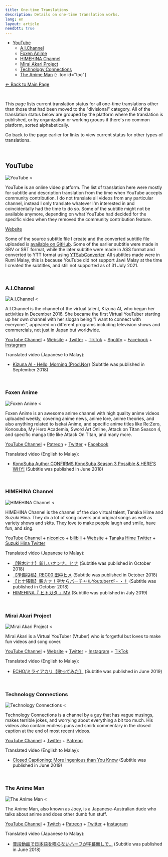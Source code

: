 ```yaml
---
title: One-time Translations
description: Details on one-time translation works.
lang: en
layout: article
needbtt: true
---
```


- [YouTube](#youtube)
  - [A.I.Channel](#aichannel)
  - [Foxen Anime](#foxen-anime)
  - [HIMEHINA Channel](#himehina-channel)
  - [Mirai Akari Project](#mirai-akari-project)
  - [Technology Connections](#technology-connections)
  - [The Anime Man](#the-anime-man)
{: .toc id="toc"}

[← Back to Main Page](/en)



&nbsp;



This page lists current translation status for all one-time translations other than those that had been moved to the "divisional" category. All of the translation status below are grouped by the platform where the translation is published, or by organization or working groups if there's no common platform, sorted alphabetically.

Go back to the page earlier for links to view current status for other types of translations.

&nbsp;



## YouTube

![YouTube <](https://img.mnh48.moe/tl/youtube/youtube-128.png "YouTube")

YouTube is an online video platform. The list of translation here were mostly for subtitle and description translation from the time when YouTube accepts community contribution. I do not translate all videos from any particular channel, instead I only translate whatever I'm interested in and coincidentally had the time to do so. Some of the subtitle might not be available anymore, depending on what YouTube had decided for the specific video when they removed the community contribution feature.

[Website](https://www.youtube.com?utm_source=tl.mnh48.moe&utm_medium=referral)

Some of the source subtitle file I create and the converted subtitle file uploaded is [available on GitHub](https://github.com/mnh48/ytsub?utm_source=tl.mnh48.moe&utm_medium=referral). Some of the earlier subtitle were made in SBV or SRT format, while the later subtitle were made in ASS format and converted to YTT format using [YTSubConverter](https://github.com/arcusmaximus/YTSubConverter?utm_source=tl.mnh48.moe&utm_medium=referral). All subtitles made were in Rumi Malay, this is because YouTube did not support Jawi Malay at the time I created the subtitles, and still not supported as of 31 July 2021.

&nbsp;


### A.I.Channel

![A.I.Channel <](https://img.mnh48.moe/tl/youtube/aichannel-64.png "A.I.Channel")

A.I.Channel is the channel of the virtual talent, Kizuna AI, who began her activities in December 2016. She became the first Virtual YouTuber starting up her own channel with her slogan being "I want to connect with everyone.", appeared on different programs including television shows and commercials, not just in Japan but worldwide.

[YouTube Channel](https://www.youtube.com/channel/UC4YaOt1yT-ZeyB0OmxHgolA?utm_source=tl.mnh48.moe&utm_medium=referral) + [Website](https://kizunaai.com?utm_source=tl.mnh48.moe&utm_medium=referral) + [Twitter](https://twitter.com/aichan_nel?utm_source=tl.mnh48.moe&utm_medium=referral) + [TikTok](http://vt.tiktok.com/d9Keka/?utm_source=tl.mnh48.moe&utm_medium=referral) + [Spotify](https://open.spotify.com/artist/2nKGmC5Mc13ct02xAY8ccS?utm_source=tl.mnh48.moe&utm_medium=referral) + [Facebook](https://www.facebook.com/KizunaAI0630?utm_source=tl.mnh48.moe&utm_medium=referral) + [Instagram](https://www.instagram.com/a.i.channel_official/?utm_source=tl.mnh48.moe&utm_medium=referral)

Translated video (Japanese to Malay):

- [Kizuna AI - Hello, Morning (Prod.Nor)](https://www.youtube.com/watch?v=4byaJ9w47uU&lang=ms&utm_source=tl.mnh48.moe&utm_medium=referral) (Subtitle was published in September 2018)

&nbsp;


### Foxen Anime

![Foxen Anime <](https://img.mnh48.moe/tl/youtube/foxenanime-64.png "Foxen Anime")

Foxen Anime is an awesome anime channel with high quality anime videos uploaded weekly, covering anime news, anime lore, anime theories, and also anything related to Isekai Anime, and specific anime titles like Re:Zero, Konosuba, My Hero Academia, Sword Art Online, Attack on Titan Season 4, and specific manga title like Attack On Titan, and many more.

[YouTube Channel](https://www.youtube.com/user/F0XYGamer?utm_source=tl.mnh48.moe&utm_medium=referral) + [Patreon](https://www.patreon.com/Foxen?utm_source=tl.mnh48.moe&utm_medium=referral) + [Twitter](https://twitter.com/FoxenAnime?utm_source=tl.mnh48.moe&utm_medium=referral) + [Facebook](https://www.facebook.com/FoxenAnime/?utm_source=tl.mnh48.moe&utm_medium=referral)

Translated video (English to Malay):

- [KonoSuba Author CONFIRMS KonoSuba Season 3 Possible & HEREʼS WHY!](https://www.youtube.com/watch?v=cWRi3803IX8&lang=ms&utm_source=tl.mnh48.moe&utm_medium=referral) (Subtitle was published in June 2018)

&nbsp;


### HIMEHINA Channel

![HIMEHINA Channel <](https://img.mnh48.moe/tl/youtube/himehinachannel-64.png "HIMEHINA Channel")

HIMEHINA Channel is the channel of the duo virtual talent, Tanaka Hime and Suzuki Hina. They do a lot of song covers and original songs as well as variety shows and skits. They love to make people laugh and smile, have fun, and sing.

[YouTube Channel](https://www.youtube.com/channel/UCFv2z4iM5vHrS8bZPq4fHQQ?utm_source=tl.mnh48.moe&utm_medium=referral) + [niconico](https://www.nicovideo.jp/user/78191728?utm_source=tl.mnh48.moe&utm_medium=referral) + [bilibili](https://space.bilibili.com/296909317/#/?utm_source=tl.mnh48.moe&utm_medium=referral) + [Website](https://himehina.jp?utm_source=tl.mnh48.moe&utm_medium=referral) + [Tanaka Hime Twitter](https://twitter.com/HimeTanaka_HH?utm_source=tl.mnh48.moe&utm_medium=referral) + [Suzuki Hina Twitter](https://twitter.com/HinaSuzuki_HH?utm_source=tl.mnh48.moe&utm_medium=referral)

Translated video (Japanese to Malay):

- [【鈴木ヒナ】新しいオンナ、ヒナ](https://www.youtube.com/watch?v=h9jTHrWxSMg&lang=ms&utm_source=tl.mnh48.moe&utm_medium=referral) (Subtitle was published in October 2018)
- [【準備投稿】REC00 田中ヒメ](https://www.youtube.com/watch?v=EMM2WsmCz-c&lang=ms&utm_source=tl.mnh48.moe&utm_medium=referral) (Subtitle was published in October 2018)
- [【ヒナ降臨】親方ァ！空からバーチャルYoutuberが・・！](https://www.youtube.com/watch?v=qJN2F4U_xiY&lang=ms&utm_source=tl.mnh48.moe&utm_medium=referral) (Subtitle was published in October 2018)
- [HIMEHINA『 ヒトガタ 』MV](https://www.youtube.com/watch?v=J8PUUv4LFkQ&lang=ms&utm_source=tl.mnh48.moe&utm_medium=referral) (Subtitle was published in July 2019)

&nbsp;


### Mirai Akari Project

![Mirai Akari Project <](https://img.mnh48.moe/tl/youtube/miraiakariproject-64.png "Mirai Akari Project")

Mirai Akari is a Virtual YouTuber (Vtuber) who is forgetful but loves to make fun videos and song cover.

[YouTube Channel](https://www.youtube.com/channel/UCMYtONm441rBogWK_xPH9HA?utm_source=tl.mnh48.moe&utm_medium=referral) + [Website](https://akari-mir.ai?utm_source=tl.mnh48.moe&utm_medium=referral) + [Twitter](https://twitter.com/MiraiAkari_prj?utm_source=tl.mnh48.moe&utm_medium=referral) + [Instagram](https://www.instagram.com/miraiakari_official/?hl=ja&utm_source=tl.mnh48.moe&utm_medium=referral) + [TikTok](https://www.tiktok.com/@MS4wLjABAAAAbv8lTvOEQEjMoF8xCBy09oznJZohvz3C9BDXI7SkO-A?sec_uid=MS4wLjABAAAAbv8lTvOEQEjMoF8xCBy09oznJZohvz3C9BDXI7SkO-A&source=h5_t&utm_source=tl.mnh48.moe&utm_medium=referral)

Translated video (English to Malay):

- [ECHO/ミライアカリ【歌ってみた】](https://www.youtube.com/watch?v=xxUikIXYGdw&lang=ms&utm_source=tl.mnh48.moe&utm_medium=referral) (Subtitle was published in June 2019)

&nbsp;


### Technology Connections

![Technology Connections <](https://img.mnh48.moe/tl/youtube/technologyconnections-64.png "Technology Connections")

Technology Connections is a channel by a guy that has vague musings, makes terrible jokes, and worrying about everything a bit too much. His videos also contain endless puns and smirk commentary in the closed caption at the end of most recent videos.

[YouTube Channel](https://www.youtube.com/channel/UCy0tKL1T7wFoYcxCe0xjN6Q?utm_source=tl.mnh48.moe&utm_medium=referral) + [Twitter](https://twitter.com/TechConnectify?utm_source=tl.mnh48.moe&utm_medium=referral) + [Patreon](https://www.patreon.com/technologyconnections?utm_source=tl.mnh48.moe&utm_medium=referral)

Translated video (English to Malay):

- [Closed Captioning: More Ingenious than You Know](https://www.youtube.com/watch?v=6SL6zs2bDks&lang=ms&utm_source=tl.mnh48.moe&utm_medium=referral) (Subtitle was published in June 2019)

&nbsp;


### The Anime Man

![The Anime Man <](https://img.mnh48.moe/tl/youtube/theanimeman-64.png "The Anime Man")

The Anime Man, also known as Joey, is a Japanese-Australian dude who talks about anime and does other dumb fun stuff.

[YouTube Channel](https://www.youtube.com/user/TheAn1meMan?utm_source=tl.mnh48.moe&utm_medium=referral) + [Twitch](https://www.twitch.tv/thean1meman?utm_source=tl.mnh48.moe&utm_medium=referral) + [Patreon](https://www.patreon.com/theanimeman?utm_source=tl.mnh48.moe&utm_medium=referral) + [Twitter](https://twitter.com/TheAn1meMan?utm_source=tl.mnh48.moe&utm_medium=referral) + [Instagram](https://www.instagram.com/joey.the.anime.man/?utm_source=tl.mnh48.moe&utm_medium=referral)

Translated video (Japanese to Malay):

- [普段動画で日本語を喋らないハーフが字幕無しで...](https://www.youtube.com/watch?v=2hKOwNmitA4&lang=ms&utm_source=tl.mnh48.moe&utm_medium=referral) (Subtitle was published in June 2018)

&nbsp;


